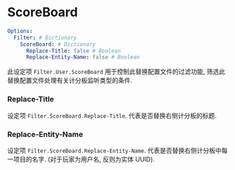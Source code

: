 # ScoreBoard

```yaml
Options:
  Filter: # Dictionary
    ScoreBoard: # Dictionary
      Replace-Title: false # Boolean
      Replace-Entity-Name: false # Boolean
```

此设定项 `Filter.User.ScoreBoard` 用于控制此替换配置文件的过滤功能, 筛选此替换配置文件处理有关计分板监听类型的条件.

### Replace-Title

设定项 `Filter.ScoreBoard.Replace-Title`. 代表是否替换右侧计分板的标题.

### Replace-Entity-Name

设定项 `Filter.ScoreBoard.Replace-Entity-Name`. 代表是否替换右侧计分板中每一项目的名字. (对于玩家为用户名, 反则为实体 UUID).
